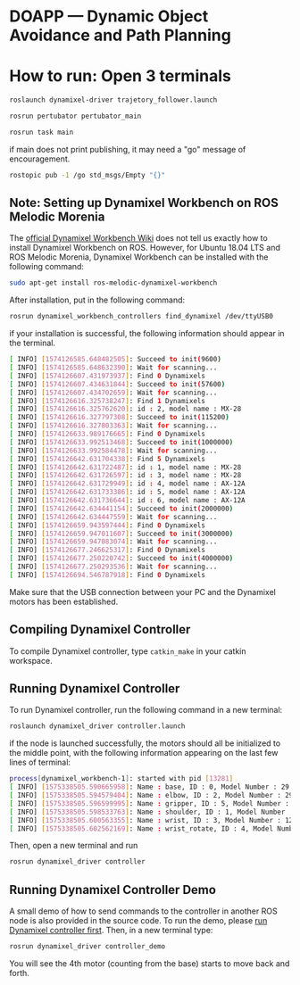 # DOAPP &mdash; Dynamic Object Avoidance and Path Planning

# How to run: Open 3 terminals
```bash
roslaunch dynamixel-driver trajetory_follower.launch
```
```bash
rosrun pertubator pertubator_main
```
```bash
rosrun task main
```

if main does not print publishing, it may need a "go" message of encouragement.
```bash
rostopic pub -1 /go std_msgs/Empty "{}"
```


## Note: Setting up Dynamixel Workbench on ROS Melodic Morenia
The [official Dynamixel Workbench Wiki](http://emanual.robotis.com/docs/en/software/dynamixel/dynamixel_workbench/) does not tell us exactly how to install Dynamixel Workbench on ROS. However, for Ubuntu 18.04 LTS and ROS Melodic Morenia, Dynamixel Workbench can be installed with the following command:
```bash
sudo apt-get install ros-melodic-dynamixel-workbench
```

After installation, put in the following command:
```bash
rosrun dynamixel_workbench_controllers find_dynamixel /dev/ttyUSB0
```
if your installation is successful, the following information should appear in the terminal.
```bash
[ INFO] [1574126585.648482505]: Succeed to init(9600)
[ INFO] [1574126585.648632390]: Wait for scanning...
[ INFO] [1574126607.431973937]: Find 0 Dynamixels
[ INFO] [1574126607.434631844]: Succeed to init(57600)
[ INFO] [1574126607.434702659]: Wait for scanning...
[ INFO] [1574126616.325738247]: Find 1 Dynamixels
[ INFO] [1574126616.325762620]: id : 2, model name : MX-28
[ INFO] [1574126616.327797308]: Succeed to init(115200)
[ INFO] [1574126616.327803363]: Wait for scanning...
[ INFO] [1574126633.989176665]: Find 0 Dynamixels
[ INFO] [1574126633.992513468]: Succeed to init(1000000)
[ INFO] [1574126633.992584478]: Wait for scanning...
[ INFO] [1574126642.631704338]: Find 5 Dynamixels
[ INFO] [1574126642.631722487]: id : 1, model name : MX-28
[ INFO] [1574126642.631726597]: id : 3, model name : MX-28
[ INFO] [1574126642.631729949]: id : 4, model name : AX-12A
[ INFO] [1574126642.631733386]: id : 5, model name : AX-12A
[ INFO] [1574126642.631736644]: id : 6, model name : AX-12A
[ INFO] [1574126642.634441154]: Succeed to init(2000000)
[ INFO] [1574126642.634447559]: Wait for scanning...
[ INFO] [1574126659.943597444]: Find 0 Dynamixels
[ INFO] [1574126659.947011607]: Succeed to init(3000000)
[ INFO] [1574126659.947083074]: Wait for scanning...
[ INFO] [1574126677.246625317]: Find 0 Dynamixels
[ INFO] [1574126677.250220742]: Succeed to init(4000000)
[ INFO] [1574126677.250293536]: Wait for scanning...
[ INFO] [1574126694.546787918]: Find 0 Dynamixels
```
Make sure that the USB connection between your PC and the Dynamixel motors has been established.

## Compiling Dynamixel Controller
To compile Dynamixel controller, type `catkin_make` in your catkin workspace. 

## Running Dynamixel Controller
To run Dynamixel controller, run the following command in a new terminal:
```bash
roslaunch dynamixel_driver controller.launch
```
if the node is launched successfully, the motors should all be initialized to the middle point, with the following information appearing on the last few lines of terminal:
```bash
process[dynamixel_workbench-1]: started with pid [13281]
[ INFO] [1575338505.590665958]: Name : base, ID : 0, Model Number : 29
[ INFO] [1575338505.594579404]: Name : elbow, ID : 2, Model Number : 29
[ INFO] [1575338505.596599995]: Name : gripper, ID : 5, Model Number : 12
[ INFO] [1575338505.598533763]: Name : shoulder, ID : 1, Model Number : 29
[ INFO] [1575338505.600563355]: Name : wrist, ID : 3, Model Number : 12
[ INFO] [1575338505.602562169]: Name : wrist_rotate, ID : 4, Model Number : 12
```

Then, open a new terminal and run
```bash
rosrun dynamixel_driver controller
```

## Running Dynamixel Controller Demo
A small demo of how to send commands to the controller in another ROS node is also provided in the source code. To run the demo, please [run Dynamixel controller first](#running-dynamixel-controller). Then, in a new terminal type:
```bash
rosrun dynamixel_driver controller_demo
```
You will see the 4th motor (counting from the base) starts to move back and forth.
